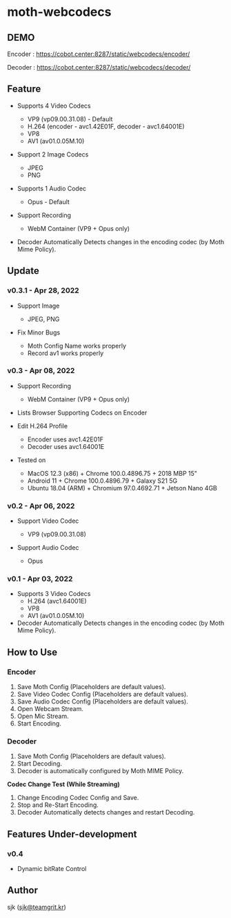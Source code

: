 # moth-webcodecs

## DEMO

Encoder : <https://cobot.center:8287/static/webcodecs/encoder/>

Decoder : <https://cobot.center:8287/static/webcodecs/decoder/>

## Feature

- Supports 4 Video Codecs
  - VP9 (vp09.00.31.08) - Default
  - H.264 (encoder - avc1.42E01F, decoder - avc1.64001E)
  - VP8
  - AV1 (av01.0.05M.10)

- Support 2 Image Codecs
  - JPEG
  - PNG

- Supports 1 Audio Codec
  - Opus - Default

- Support Recording
  - WebM Container (VP9 + Opus only)

- Decoder Automatically Detects changes in the encoding codec (by Moth Mime Policy).

## Update

### v0.3.1 - Apr 28, 2022

- Support Image
  - JPEG, PNG

- Fix Minor Bugs
  - Moth Config Name works properly
  - Record av1 works properly

### v0.3 - Apr 08, 2022

- Support Recording
  - WebM Container (VP9 + Opus only)

- Lists Browser Supporting Codecs on Encoder

- Edit H.264 Profile
  - Encoder uses avc1.42E01F
  - Decoder uses avc1.64001E

- Tested on
  - MacOS 12.3 (x86) + Chrome 100.0.4896.75 + 2018 MBP 15"
  - Android 11 + Chrome 100.0.4896.79 + Galaxy S21 5G
  - Ubuntu 18.04 (ARM) + Chromium 97.0.4692.71 + Jetson Nano 4GB

### v0.2 - Apr 06, 2022

- Support Video Codec
  - VP9 (vp09.00.31.08)

- Support Audio Codec
  - Opus

### v0.1 - Apr 03, 2022

- Supports 3 Video Codecs
  - H.264 (avc1.64001E)
  - VP8
  - AV1 (av01.0.05M.10)
- Decoder Automatically Detects changes in the encoding codec (by Moth Mime Policy).

## How to Use

### Encoder

1. Save Moth Config (Placeholders are default values).
2. Save Video Codec Config (Placeholders are default values).
3. Save Audio Codec Config (Placeholders are default values).
4. Open Webcam Stream.
5. Open Mic Stream.
6. Start Encoding.

### Decoder

1. Save Moth Config (Placeholders are default values).
2. Start Decoding.
3. Decoder is automatically configured by Moth MIME Policy.

**Codec Change Test** **(While Streaming)**

1. Change Encoding Codec Config and Save.
2. Stop and Re-Start Encoding.
3. Decoder Automatically detects changes and restart Decoding.

## Features Under-development

### v0.4

- Dynamic bitRate Control

## Author

sjk (sjk@teamgrit.kr)
